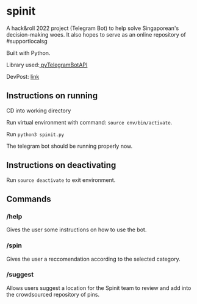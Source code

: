 # spinit
A hack&amp;roll 2022 project (Telegram Bot) to help solve Singaporean's decision-making woes. It also hopes to serve as an online repository of #supportlocalsg

Built with Python.

Library used:[ pyTelegramBotAPI](https://github.com/eternnoir/pyTelegramBotAPI)

DevPost: [link](https://devpost.com/software/spinit-singapore)

## Instructions on running
CD into working directory

Run virtual environment with command: `source env/bin/activate`.

Run `python3 spinit.py`

The telegram bot should be running properly now.

## Instructions on deactivating

Run `source deactivate` to exit environment.


## Commands

### /help
Gives the user some instructions on how to use the bot.
### /spin
Gives the user a reccomendation according to the selected category.
### /suggest
Allows users suggest a location for the Spinit team to review and add into the crowdsourced repository of pins.
